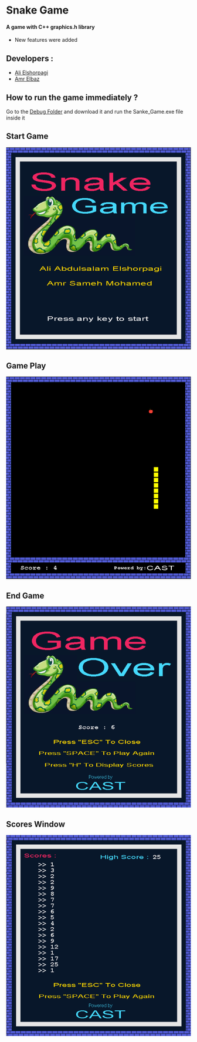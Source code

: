 # Snake Game
#### A game with C++ graphics.h library
* New features were added

## Developers :
* [Ali Elshorpagi](https://github.com/Ali-Elshorpagi)
* [Amr Elbaz](https://github.com/AmrAlbaz-34)

## How to run the game immediately ?
Go to the [Debug Folder](https://github.com/Ali-Elshorpagi/Snake_Game/tree/main/Snake_Game/bin) and download it and run the Sanke_Game.exe file 
inside it

## Start Game
![Start Game](./img/Start.png)

## Game Play
![Game Play](./img/Game_Play.png)

## End Game
![End Game](./img/End.png)

## Scores Window
![Scores](./img/Score.png)
